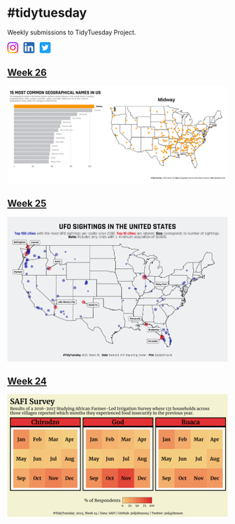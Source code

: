 # #tidytuesday
Weekly submissions to TidyTuesday Project.

  <a href="https://www.instagram.com/jedjohnson4/" target="_blank"><img src="/icons/instagram.png" width=25, height=25></a> &nbsp; 
  <a href="https://www.linkedin.com/in/jedjohnson4/" target="_blank"><img src="/icons/linkedin.png" width=25, height=25></a> &nbsp;
  <a href="https://twitter.com/jed4johnson" target="_blank"><img src="/icons/twitter.png" width=25, height=25></a>

## <a href="/2023/230627/GNIS.R"> Week 26 </a>

<img src="/2023/230627/GNIS.gif">


## <a href="/2023/230620/UFO-sightings.R"> Week 25 </a>

<img src="/2023/230620/UFO-sightings.png">


## <a href="/2023/230613/SAFI.R"> Week 24 </a>

<img src="/2023/230613/plots/SAFI.png">



